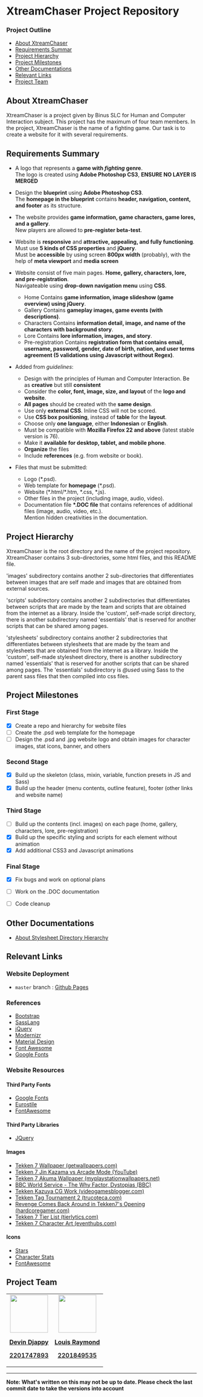 # XtreamChaser Project Repository


### Project Outline
- [About XtreamChaser](#about-xtreamchaser)
- [Requirements Summar](#requirements-summary)
- [Project Hierarchy](#project-hierarchy)
- [Project Milestones](#project-milestones)
- [Other Documentations](#other-documentations)
- [Relevant Links](#relevant-links)
- [Project Team](#project-team)


## About XtreamChaser
XtreamChaser is a project given by Binus SLC for Human and Computer Interaction subject. This project has the maximum
of four team members. In the project, XtreamChaser is the name of a fighting game. Our task is to create a website for it
with several requirements.


## Requirements Summary
- A logo that represents a **game with *fighting* genre**.  
  The logo is created using **Adobe Photoshop CS3**, **ENSURE NO LAYER IS MERGED**
- Design the **blueprint** using **Adobe Photoshop CS3**.  
  The **homepage in the blueprint** contains **header, navigation, content, and footer** as its structure.
- The website provides **game information, game characters, game lores, and a gallery**.  
  New players are allowed to **pre-register beta-test**. 
- Website is **responsive** and **attractive, appealing, and fully functioning**.  
  Must use **5 kinds of CSS properties** and **jQuery**.  
  Must be **accessible** by using screen **800px width** (probably), with the help of **meta viewport** and 
  **media screen**
- Website consist of five main pages. **Home, gallery, characters, lore, and pre-registration**.  
  Navigateable using **drop-down navigation menu** using **CSS**.  
  - Home
    Contains **game information, image slideshow (game overview) using jQuery**.
  - Gallery
    Contains **gameplay images, game events (with descriptions)**.
  - Characters
    Contains **information detail, image, and name of the characters with background story**.
  - Lore
    Contains **lore information, images, and story**.
  - Pre-registration
    Contains **registration form that contains email, username, password, gender, date of birth, nation, and
    user terms agreement (5 validations using Javascript without Regex)**.
    
- Added from *guidelines*:
  - Design with the principles of Human and Computer Interaction. Be as **creative** but still **consistent**
  - Consider the **color, font, image, size, and layout** of the **logo and website**.
  - **All pages** should be created with the **same design**.
  - Use only **external CSS**. Inline CSS will not be scored.
  - Use **CSS box positioning**, instead of **table** for the **layout**.
  - Choose only **one language**, either **Indonesian** or **English**. 
  - Must be compatible with **Mozilla Firefox 22 and above** (latest stable version is 76).
  - Make it **available for desktop, tablet, and mobile phone**.
  - **Organize** the files
  - Include **references** (e.g. from website or book).

- Files that must be submitted:
  - Logo (\*.psd).
  - Web template for **homepage** (\*.psd).
  - Website (\*.html/\*.htm, \*.css, \*.js).
  - Other files in the project (including image, audio, video).
  - Documentation file **\*.DOC file** that contains references of additional files (image, audio, video, etc.).  
    Mention hidden creativities in the documentation.
    
    
## Project Hierarchy 
XtreamChaser is the root directory and the name of the project repository.  
XtreamChaser contains 3 sub-directories, some html files, and this README file.  
  

'images' subdirectory contains another 2 sub-directories that differentiates between images that are self made
and images that are obtained from external sources.  

'scripts' subdirectory contains another 2 subdirectories that differentiates between scripts that are made by the team
and scripts that are obtained from the internet as a library. Inside the 'custom', self-made script directory, there is 
another subdirectory named 'essentials' that is reserved for another scripts that can be shared among pages.  

'stylesheets' subdirectory contains another 2 subdirectories that differentiates between stylesheets that are made 
by the team and stylesheets that are obtained from the internet as a library. Inside the 'custom', self-made stylesheet 
directory, there is another subdirectory named 'essentials' that is reserved for another scripts that can be shared 
among pages. The 'essentials' subdirectory is *@use*d using Sass to the parent sass files that then compiled into css
files.


## Project Milestones
### First Stage
- [x] Create a repo and hierarchy for website files
- [ ] Create the \.psd web template for the homepage
- [ ] Design the \.psd and \.jpg website logo and obtain images for character images, stat icons, banner, and others
### Second Stage
- [x] Build up the skeleton (class, mixin, variable, function presets in JS and Sass)
- [x] Build up the header (menu contents, outline feature), footer (other links and website name)
### Third Stage
- [ ] Build up the contents (incl. images) on each page (home, gallery, characters, lore, pre-registration)
- [x] Build up the specific styling and scripts for each element without animation
- [x] Add additional CSS3 and Javascript animations
### Final Stage
- [x] Fix bugs and work on optional plans
- [ ] Work on the \.DOC documentation
- [ ] Code cleanup


## Other Documentations
- [About Stylesheet Directory Hierarchy](stylesheets/README.md)


## Relevant Links
### Website Deployment
- `master` branch : [Github Pages](https://ccxex29.github.io/XtreamChaser/)
### References
- [Bootstrap](https://getbootstrap.com/docs/)
- [SassLang](https://sass-lang.com/documentation/)
- [jQuery](https://api.jquery.com/)
- [Modernizr](https://modernizr.com/docs/)
- [Material Design](https://material.io/)
- [Font Awesome](https://fontawesome.com/)
- [Google Fonts](https://fonts.google.com/)
### Website Resources
#### Third Party Fonts
- [Google Fonts](https://fonts.google.com/)
- [Eurostile](https://www.cufonfonts.com/font/eurostile)
- [FontAwesome](https://fontawesome.com/)

#### Third Party Libraries
- [JQuery](https://api.jquery.com/)

#### Images
- [Tekken 7 Wallpaper (getwallpapers.com)](http://getwallpapers.com/wallpaper/full/7/4/f/1036686-tekken-7-wallpapers-1920x1080-samsung-galaxy.jpg)
- [Tekken 7 Jin Kazama vs Arcade Mode (YouTube)](https://www.youtube.com/watch?v=PjZpkQqc7fI)
- [Tekken 7 Akuma Wallpaper (myplaystationwallpapers.net)](https://www.myplaystationwallpapers.net/1920x1080/tekken-7-akuma-wallpaper/)
- [BBC World Service - The Why Factor, Dystopias (BBC)](https://www.bbc.co.uk/programmes/w3csyv0r)
- [Tekken Kazuya CG Work (videogamesblogger.com)](https://www.videogamesblogger.com/2014/08/21/tekken-7-characters-list.htm/tekken-7-kazuya-cg-artwork)
- [Tekken Tag Tournament 2 (trucoteca.com)](https://www.trucoteca.com/juegos/tekken-tag-tournament-2)
- [Revenge Comes Back Around in Tekken7's Opening (hardcoregamer.com)](https://hardcoregamer.com/2017/05/23/revenge-comes-back-around-in-tekken-7s-opening/258446/)
- [Tekken 7 Tier List (tierlytics.com)](https://www.tierlytics.com/tier-lists/tekken-7)
- [Tekken 7 Character Art (eventhubs.com)](https://www.eventhubs.com/imagegallery/2017/jun/03/tekken-7-character-art)
#### Icons
- [Stars](https://material.io)
- [Character Stats](https://www.flaticon.com/authors/freepik)
- [FontAwesome](https://fontawesome.com/)

## Project Team

<div align="center">
	<table>
		<tr>
			<td align="center">
				<a href="https://github.com/learnDD">
					<img src="https://avatars2.githubusercontent.com/u/42337500?s=460&v=4" alt="" width="100px">
					<br/>
					<p style="font-weight: 600; line-height: 1.2;"><b>Devin Djappy</b></p>
					<p style="font-weight: 600; line-height: 1.2;">2201747893</p>
				</a>
			</td>
			<td align="center">
				<a href="https://github.com/ccxex29">
					<img src="https://avatars2.githubusercontent.com/u/7277103?s=460&v=4" alt="" width="100px">
					<br/>
					<p style="font-weight: 600; line-height: 1.2;"><b>Louis Raymond</b></p>
					<p style="font-weight: 600; line-height: 1.2;">2201849535</p>
				</a>
			</td>
		</tr>
	</table>
</div>

***

__Note: What's written on this may not be up to date. Please check the last commit date to take the versions into account__

